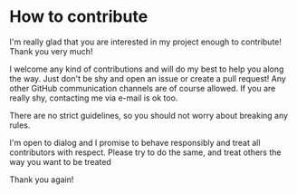 # How to contribute
I'm really glad that you are interested in my project enough to contribute!
Thank you very much!

I welcome any kind of contributions and will do my best to help you along the way.
Just don't be shy and open an issue or create a pull request!
Any other GitHub communication channels are of course allowed.
If you are really shy, contacting me via e-mail is ok too.

There are no strict guidelines, so you should not worry about breaking any rules.

I'm open to dialog and I promise to behave responsibly and treat all contributors
with respect. Please try to do the same, and treat others the way you want to be
treated

Thank you again!
